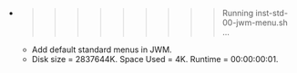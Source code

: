 * >>>>>>>>> Running inst-std-00-jwm-menu.sh ...
  * Add default standard menus in JWM.
  * Disk size = 2837644K. Space Used = 4K. Runtime = 00:00:00:01.
